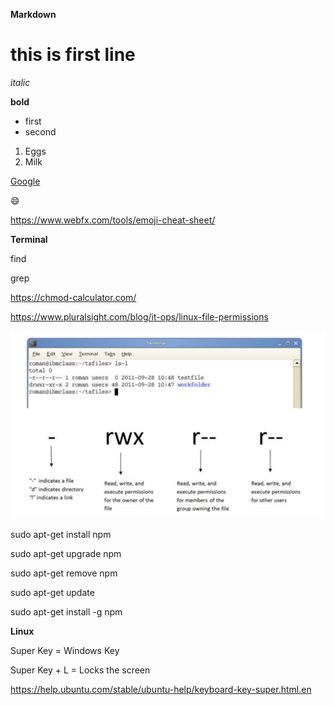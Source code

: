 **Markdown**



# this is first line

_italic_

**bold**

* first
* second

1. Eggs
2. Milk

[Google](https://www.google.com/)

:smile:

https://www.webfx.com/tools/emoji-cheat-sheet/

**Terminal**

find

grep

https://chmod-calculator.com/

https://www.pluralsight.com/blog/it-ops/linux-file-permissions

![DCI](./ls-l.png)

sudo apt-get install npm

sudo apt-get upgrade npm

sudo apt-get remove npm

sudo apt-get update

sudo apt-get install -g npm

**Linux**

Super Key = Windows Key

Super Key + L = Locks the screen

https://help.ubuntu.com/stable/ubuntu-help/keyboard-key-super.html.en
